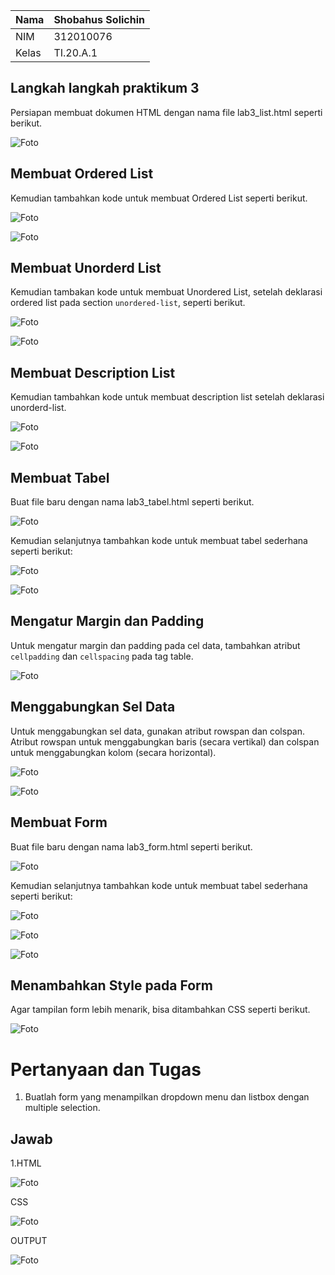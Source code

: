 | Nama      | Shobahus Solichin |
| ----------- | ----------- |
| NIM     | 312010076       |
| Kelas   | TI.20.A.1        |

## Langkah langkah praktikum 3
Persiapan membuat dokumen HTML dengan nama file lab3_list.html seperti berikut.

![Foto](Foto/foto1.png)

## Membuat Ordered List
Kemudian tambahkan kode untuk membuat Ordered List seperti berikut.


![Foto](Foto/3.1.png)

![Foto](Foto/3.2.png)


## Membuat Unorderd List
Kemudian tambakan kode untuk membuat Unordered List, setelah deklarasi ordered list pada section `unordered-list`, seperti berikut.

![Foto](Foto/foto3.png)

![Foto](Foto/foto4.png)


## Membuat Description List
Kemudian tambahkan kode untuk membuat description list setelah deklarasi unorderd-list.

![Foto](Foto/foto6.png)

![Foto](Foto/foto%207.png)



## Membuat Tabel
Buat file baru dengan nama lab3_tabel.html seperti berikut.

![Foto](Foto/foto8.png)


Kemudian selanjutnya tambahkan kode untuk membuat tabel sederhana seperti berikut:

![Foto](Foto/foto9.png)

![Foto](Foto/foto10.png)



## Mengatur Margin dan Padding
Untuk mengatur margin dan padding pada cel data, tambahkan atribut `cellpadding` dan
`cellspacing` pada tag table.

![Foto](Foto/foto11.png)

## Menggabungkan Sel Data
Untuk menggabungkan sel data, gunakan atribut rowspan dan colspan. Atribut rowspan untuk menggabungkan baris (secara vertikal) dan colspan untuk menggabungkan kolom (secara horizontal).

![Foto](Foto/foto12.png)

![Foto](Foto/foto13.png)


## Membuat Form
Buat file baru dengan nama lab3_form.html seperti berikut.

![Foto](Foto/foto14.png)

Kemudian selanjutnya tambahkan kode untuk membuat tabel sederhana seperti berikut:

![Foto](Foto/foto15.png)

![Foto](Foto/foto16.png)

![Foto](Foto/foto17.png)


## Menambahkan Style pada Form
Agar tampilan form lebih menarik, bisa ditambahkan CSS seperti berikut.

![Foto](Foto/foto19.png)

# Pertanyaan dan Tugas
1. Buatlah form yang menampilkan dropdown menu dan listbox dengan multiple selection.
## Jawab
1.HTML

![Foto](Foto/39.png)

  CSS

![Foto](Foto/foto22.png)

  OUTPUT

![Foto](Foto/123.png)

